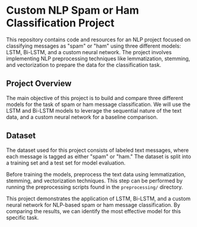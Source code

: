 # Custom NLP Spam or Ham Classification Project

This repository contains code and resources for an NLP project focused on classifying messages as "spam" or "ham" using three different models: LSTM, Bi-LSTM, and a custom neural network. The project involves implementing NLP preprocessing techniques like lemmatization, stemming, and vectorization to prepare the data for the classification task.

## Project Overview

The main objective of this project is to build and compare three different models for the task of spam or ham message classification. We will use the LSTM and Bi-LSTM models to leverage the sequential nature of the text data, and a custom neural network for a baseline comparison.

## Dataset

The dataset used for this project consists of labeled text messages, where each message is tagged as either "spam" or "ham." The dataset is split into a training set and a test set for model evaluation.


Before training the models, preprocess the text data using lemmatization, stemming, and vectorization techniques. This step can be performed by running the preprocessing scripts found in the `preprocessing/` directory.


This project demonstrates the application of LSTM, Bi-LSTM, and a custom neural network for NLP-based spam or ham message classification. By comparing the results, we can identify the most effective model for this specific task.
